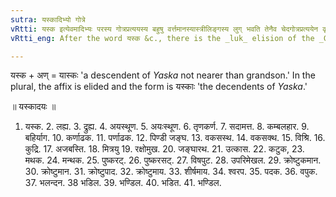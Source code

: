```yaml
---
sutra: यस्कादिभ्यो गोत्रे
vRtti: यस्क इत्येवमादिभ्यः परस्य गोत्रप्रत्ययस्य बहुषु वर्त्तमानस्यास्त्रीलिङ्गस्य लुग् भवति तेनैव चेदगोत्रप्रत्ययेन कृतं बहुत्वं भवति ॥
vRtti_eng: After the word यस्क &c., there is the _luk_ elision of the _Gotra_ affix, when the word of itself and not as part of a compound epithet dependent on another word, takes the plural; but not in the feminine.

---
```

यस्क + अण् = यास्कः 'a descendent of _Yaska_ not nearer than grandson.' In the plural, the affix is elided and the form is यस्काः 'the decendents of _Yaska_.'

॥ यस्कादयः ॥

1. यस्क. 2. लह्य. 3. द्रुह्य. 4. अयस्थूण. 5. अयःस्थूण. 6. तृणकर्ण. 7. सदामत्त. 8. कम्बलहार. 9. बहिर्याग. 10. कर्णाढक. 11. पर्णाढक. 12. पिण्डी जङ्घ. 13. वकसस्थ. 14. वकसक्थ. 15. विश्रि. 16. कुद्रि. 17. अजबस्ति. 18. मित्रयु 19. रक्षोमुख. 20. जङ्घारथ. 21. उत्कास. 22. कटुक, 23. मथक. 24. मन्थक. 25. पुष्करट्. 26. पुष्करसट्. 27. विषपुट. 28. उपरिमेखल. 29. क्रोष्टुकमान. 30. क्रोष्टुमान. 31. क्रोष्टुपाद. 32. क्रोष्टुमाय. 33. शीर्षमाय. 34. श्वरप. 35. पदक. 36. वपुक. 37. भलन्दन. 38 भडिल. 39. भण्डिल. 40. भडित. 41. भण्डिल.